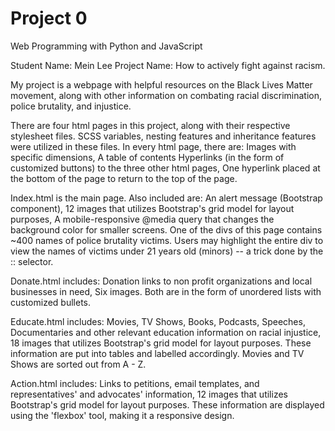 # Project 0

Web Programming with Python and JavaScript

Student Name: Mein Lee
Project Name: How to actively fight against racism.

My project is a webpage with helpful resources on the Black Lives Matter movement, along with 
other information on combating racial discrimination, police brutality, and injustice.

There are four html pages in this project, along with their respective stylesheet files.
SCSS variables, nesting features and inheritance features were utilized in these files.
In every html page, there are:
Images with specific dimensions, 
A table of contents
Hyperlinks (in the form of customized buttons) to the three other html pages, 
One hyperlink placed at the bottom of the page to return to the top of the page.

Index.html is the main page. Also included are:
An alert message (Bootstrap component), 
12 images that utilizes Bootstrap's grid model for layout purposes,
A mobile-responsive @media query that changes the background color for smaller screens.
One of the divs of this page contains ~400 names of police brutality victims. 
Users may highlight the entire div to view the names of victims under 
21 years old (minors) -- a trick done by the :: selector.

Donate.html includes:
Donation links to non profit organizations and local businesses in need,
Six images.
Both are in the form of unordered lists with customized bullets. 

Educate.html includes:
Movies, TV Shows, Books, Podcasts, Speeches, Documentaries and other relevant
education information on racial injustice,
18 images that utilizes Bootstrap's grid model for layout purposes.
These information are put into tables and labelled accordingly. 
Movies and TV Shows are sorted out from A - Z.

Action.html includes:
Links to petitions, email templates, and representatives' and advocates' information,
12 images that utilizes Bootstrap's grid model for layout purposes.
These information are displayed using the 'flexbox' tool, making it a responsive design.
